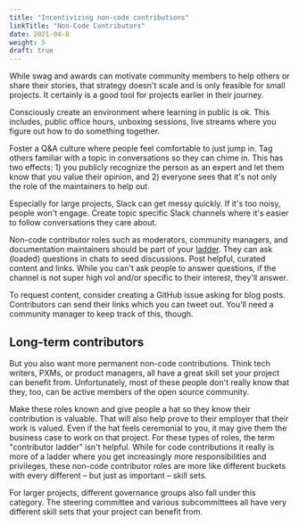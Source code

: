 ```yaml
---
title: "Incentivizing non-code contributions"
linkTitle: "Non-Code Contributors"
date: 2021-04-8
weight: 5
draft: true
---
```


While swag and awards can motivate community members to help others or share their stories, that strategy doesn't scale and is only feasible for small projects. It certainly is a good tool for projects earlier in their journey.  

Consciously create an environment where learning in public is ok. This includes, public office hours, unboxing sessions, live streams where you figure out how to do something together.  

Foster a Q&A culture where people feel comfortable to just jump in. Tag others familiar with a topic in conversations so they can chime in. This has two effects: 1) you publicly recognize the person as an expert and let them know that you value their opinion, and 2) everyone sees that it's not only the role of the maintainers to help out.  

Especially for large projects, Slack can get messy quickly. If it's too noisy, people won't engage. Create topic specific Slack channels where it's easier to follow conversations they care about.  

Non-code contributor roles such as moderators, community managers, and documentation maintainers should be part of your [ladder]. They can ask (loaded) questions in chats to seed discussions. Post helpful, curated content and links. While you can't ask people to answer questions, if the channel is not super high vol and/or specific to their interest, they'll answer.  

To request content, consider creating a GitHub issue asking for blog posts. Contributors can send their links which you can tweet out. You'll need a community manager to keep track of this, though.

[ladder]: https://github.com/cncf/project-template/blob/main/CONTRIBUTOR_LADDER.md

## Long-term contributors

But you also want more permanent non-code contributions. Think tech writers, PXMs, or product managers, all have a great skill set your project can benefit from. Unfortunately, most of these people don't really know that they, too, can be active members of the open source community.

Make these roles known and give people a hat so they know their contribution is valuable. That will also help prove to their employer that their work is valued. Even if the hat feels ceremonial to you, it may give them the business case to work on that project.
For these types of roles, the term "contributor ladder" isn't helpful. While for code contributions it really is more of a ladder where you get increasingly more responsibilities and privileges, these non-code contributor roles are more like different buckets with every different – but just as important – skill sets.

For larger projects, different governance groups also fall under this category. The steering committee and various subcommittees all have very different skill sets that your project can benefit from.

